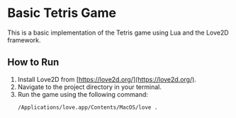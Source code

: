 # Basic Tetris Game

This is a basic implementation of the Tetris game using Lua and the Love2D framework.

## How to Run

1. Install Love2D from [https://love2d.org/](https://love2d.org/).
2. Navigate to the project directory in your terminal.
3. Run the game using the following command:
   ```sh
   /Applications/love.app/Contents/MacOS/love .
